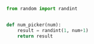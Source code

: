 
```python
from random import randint


def num_picker(num):
	result = randint(1, num+1)
	return result
```



